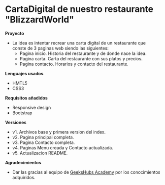 # CartaDigital de nuestro restaurante "BlizzardWorld"
**Proyecto**
- La idea es intentar recrear una carta digital de un restaurante que conste de 3 paginas web siendo las siguientes:
    - Pagina inicio. Historia del restaurante y de donde nace la idea.
    - Pagina carta. Carta del restaurante con sus platos y precios.
    - Pagina contacto. Horarios y contacto del restaurante.

**Lenguajes usados**
- HMTL5
- CSS3

**Requisitos añadidos**
- Responsive design
- Bootstrap

**Versiones**
- v1. Archivos base y primera version del index.
- v2. Pagina principal completa.
- v3. Pagina Contacto completa.
- v4. Paginas Menu creada y Contacto actualizada.
- v5. Actualizacion README.

**Agradecimientos**
- Dar las gracias al equipo de <a href="https://geekshubsacademy.com/">GeeksHubs Academy</a> por los conocimientos adquiridos.